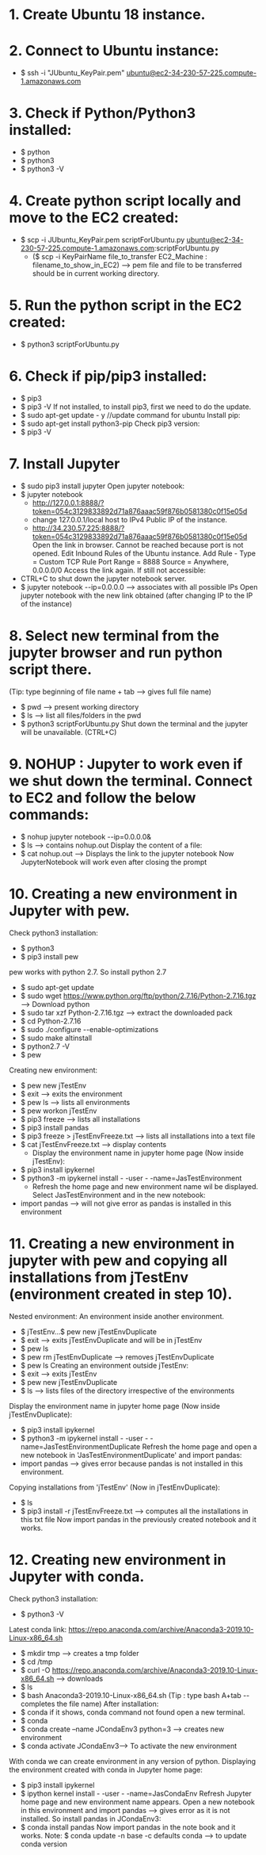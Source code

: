 # 1.	Create Ubuntu 18 instance.
# 2.	Connect to Ubuntu instance:
- $ ssh -i "JUbuntu_KeyPair.pem" ubuntu@ec2-34-230-57-225.compute-1.amazonaws.com
# 3.	Check if Python/Python3 installed:
- $ python
- $ python3
- $ python3 -V
# 4.	Create python script locally and move to the EC2 created:
- $ scp -i JUbuntu_KeyPair.pem scriptForUbuntu.py ubuntu@ec2-34-230-57-225.compute-1.amazonaws.com:scriptForUbuntu.py
  - ($ scp -i KeyPairName file_to_transfer EC2_Machine : filename_to_show_in_EC2) --> pem file and file to be transferred should be in current working directory.
# 5.	Run the python script in the EC2 created:
- $ python3 scriptForUbuntu.py
# 6.	Check if pip/pip3 installed:
- $ pip3
- $ pip3 -V
If not installed, to install pip3, first we need to do the update.
- $ sudo apt-get update - y //update command for ubuntu
Install pip:
- $ sudo apt-get install python3-pip
Check pip3 version:
- $ pip3 -V
# 7.	Install Jupyter
- $ sudo pip3 install jupyter
Open jupyter notebook:
- $ jupyter notebook
  - http://127.0.0.1:8888/?token=054c3129833892d71a876aaac59f876b0581380c0f15e05d
  - change 127.0.0.1/local host to IPv4 Public IP of the instance.
  - http://34.230.57.225:8888/?token=054c3129833892d71a876aaac59f876b0581380c0f15e05d
Open the link in browser. Cannot be reached because port is not opened.
Edit Inbound Rules of the Ubuntu instance.
  Add Rule - 
    Type = Custom TCP Rule
    Port Range = 8888
    Source = Anywhere, 0.0.0.0/0
Access the link again. If still not accessible:
- CTRL+C to shut down the jupyter notebook server.
- $ jupyter notebook --ip=0.0.0.0 --> associates with all possible IPs
Open jupyter notebook with the new link obtained (after changing IP to the IP of the instance)
# 8.	Select new terminal from the jupyter browser and run python script there.
(Tip: type beginning of file name + tab --> gives full file name)
- $ pwd --> present working directory
- $ ls --> list all files/folders in the pwd
- $ python3 scriptForUbuntu.py
Shut down the terminal and the jupyter will be unavailable. (CTRL+C)
# 9.	NOHUP : Jupyter to work even if we shut down the terminal. Connect to EC2 and follow the below commands:
- $ nohup jupyter notebook --ip=0.0.0.0&
- $ ls --> contains nohup.out
Display the content of a file:
- $ cat nohup.out --> Displays the link to the jupyter notebook
Now JupyterNotebook will work even after closing the prompt
# 10.	Creating a new environment in Jupyter with pew.
Check python3 installation:
- $ python3
- $ pip3 install pew

pew works with python 2.7. So install python 2.7

- $ sudo apt-get update
- $ sudo wget https://www.python.org/ftp/python/2.7.16/Python-2.7.16.tgz --> Download python
- $ sudo tar xzf Python-2.7.16.tgz --> extract the downloaded pack
- $ cd Python-2.7.16
- $ sudo ./configure --enable-optimizations
- $ sudo make altinstall
- $ python2.7 -V
- $ pew

Creating new environment:
- $ pew new jTestEnv
- $ exit --> exits the environment
- $ pew ls --> lists all environments
- $ pew workon jTestEnv
- $ pip3 freeze --> lists all installations
- $ pip3 install pandas
- $ pip3 freeze > jTestEnvFreeze.txt --> lists all installations into a text file
- $ cat jTestEnvFreeze.txt --> display contents
  - Display the environment name in jupyter home page (Now inside jTestEnv):
- $ pip3 install ipykernel
- $ python3 -m ipykernel install - -user - -name=JasTestEnvironment
  - Refresh the home page and new environment name wil be displayed.
Select JasTestEnvironment and in the new notebook:
- import pandas --> will not give error as pandas is installed in this environment

# 11.	Creating a new environment in jupyter with pew and copying all installations from jTestEnv (environment created in step 10).
Nested environment: An environment inside another environment.
- $ jTestEnv…$ pew new jTestEnvDuplicate
- $ exit --> exits jTestEnvDuplicate and will be in jTestEnv
- $ pew ls
- $ pew rm jTestEnvDuplicate --> removes jTestEnvDuplicate
- $ pew ls
Creating an environment outside jTestEnv:
- $ exit --> exits jTestEnv
- $ pew new jTestEnvDuplicate
- $ ls --> lists files of the directory irrespective of the environments

Display the environment name in jupyter home page (Now inside jTestEnvDuplicate):
- $ pip3 install ipykernel
- $ python3 -m ipykernel install - -user - -name=JasTestEnvironmentDuplicate
Refresh the home page and open a new notebook in 'JasTestEnvironmentDuplicate' and import pandas:
- import pandas --> gives error because pandas is not installed in this environment.

Copying installations from 'jTestEnv' (Now in jTestEnvDuplicate):
- $ ls
- $ pip3 install -r jTestEnvFreeze.txt --> computes all the installations in this txt file
Now import pandas in the previously created notebook and it works.

# 12.	Creating new environment in Jupyter with conda.
Check python3 installation:
- $ python3 -V

Latest conda link:
https://repo.anaconda.com/archive/Anaconda3-2019.10-Linux-x86_64.sh
- $ mkdir tmp --> creates a tmp folder
- $ cd /tmp
- $ curl -O https://repo.anaconda.com/archive/Anaconda3-2019.10-Linux-x86_64.sh --> downloads
- $ ls
- $ bash Anaconda3-2019.10-Linux-x86_64.sh (Tip : type bash A+tab -- completes the file name)
After installation:
- $ conda
if it shows, conda command not found open a new terminal.
- $ conda
- $ conda create –name JCondaEnv3 python=3 --> creates new environment
- $ conda activate JCondaEnv3--> To activate the new environment

With conda we can create environment in any version of python.
Displaying the environment created with conda in Jupyter home page:
- $ pip3 install ipykernel
- $ ipython kernel install - -user - -name=JasCondaEnv
Refresh Jupyter home page and new environment name appears. Open a new notebook in this environment and import pandas --> gives error as it is not installed. So install pandas in JCondaEnv3:
- $ conda install pandas
Now import pandas in the note book and it works.
Note: $ conda update  -n base -c defaults conda --> to update conda version
